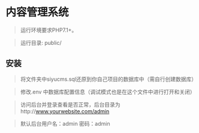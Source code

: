 内容管理系统
===============

> 运行环境要求PHP7.1+。

> 运行目录: public/

## 安装
> 将文件夹中siyucms.sql还原到你自己项目的数据库中（需自行创建数据库）

> 修改.env 中数据库配置信息（调试模式也是在这个文件中进行打开和关闭）

> 访问后台并登录查看是否正常，后台目录为http://www.yourwebsite.com/admin

> 默认后台用户名：admin 密码：admin